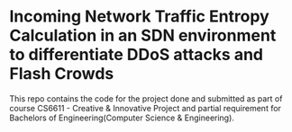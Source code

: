 # Incoming Network Traffic Entropy Calculation in an SDN environment to differentiate DDoS attacks and Flash Crowds

This repo contains the code for the project done and submitted as part of course CS6611 - Creative & Innovative Project and partial requirement for Bachelors of Engineering(Computer Science & Engineering).
